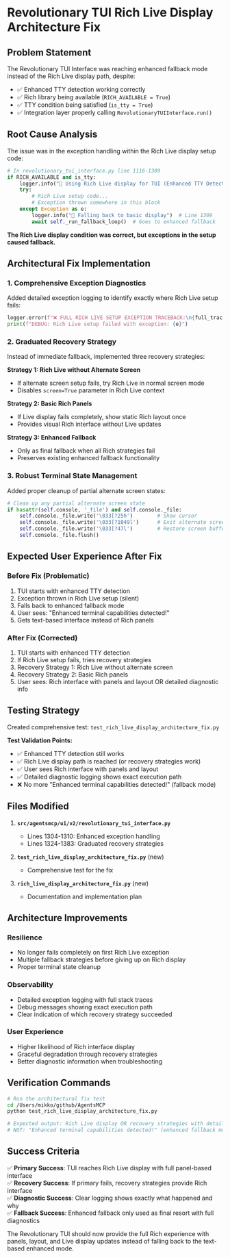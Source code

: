 # Revolutionary TUI Rich Live Display Architecture Fix

## Problem Statement

The Revolutionary TUI Interface was reaching enhanced fallback mode instead of the Rich Live display path, despite:
- ✅ Enhanced TTY detection working correctly
- ✅ Rich library being available (`RICH_AVAILABLE = True`)
- ✅ TTY condition being satisfied (`is_tty = True`)
- ✅ Integration layer properly calling `RevolutionaryTUIInterface.run()`

## Root Cause Analysis

The issue was in the exception handling within the Rich Live display setup code:

```python
# In revolutionary_tui_interface.py line 1116-1309
if RICH_AVAILABLE and is_tty:
    logger.info("🎨 Using Rich Live display for TUI (Enhanced TTY Detection)")
    try:
        # Rich Live setup code...
        # Exception thrown somewhere in this block
    except Exception as e:
        logger.info("🔄 Falling back to basic display")  # Line 1309
        await self._run_fallback_loop()  # Goes to enhanced fallback
```

**The Rich Live display condition was correct, but exceptions in the setup caused fallback.**

## Architectural Fix Implementation

### 1. Comprehensive Exception Diagnostics

Added detailed exception logging to identify exactly where Rich Live setup fails:

```python
logger.error(f"❌ FULL RICH LIVE SETUP EXCEPTION TRACEBACK:\n{full_traceback}")
print(f"DEBUG: Rich Live setup failed with exception: {e}")
```

### 2. Graduated Recovery Strategy

Instead of immediate fallback, implemented three recovery strategies:

**Strategy 1: Rich Live without Alternate Screen**
- If alternate screen setup fails, try Rich Live in normal screen mode
- Disables `screen=True` parameter in Rich Live context

**Strategy 2: Basic Rich Panels**  
- If Live display fails completely, show static Rich layout once
- Provides visual Rich interface without Live updates

**Strategy 3: Enhanced Fallback**
- Only as final fallback when all Rich strategies fail
- Preserves existing enhanced fallback functionality

### 3. Robust Terminal State Management

Added proper cleanup of partial alternate screen states:

```python
# Clean up any partial alternate screen state
if hasattr(self.console, '_file') and self.console._file:
    self.console._file.write('\033[?25h')        # Show cursor
    self.console._file.write('\033[?1049l')      # Exit alternate screen 
    self.console._file.write('\033[?47l')        # Restore screen buffer
    self.console._file.flush()
```

## Expected User Experience After Fix

### Before Fix (Problematic)
1. TUI starts with enhanced TTY detection
2. Exception thrown in Rich Live setup (silent)
3. Falls back to enhanced fallback mode
4. User sees: "Enhanced terminal capabilities detected!" 
5. Gets text-based interface instead of Rich panels

### After Fix (Corrected)
1. TUI starts with enhanced TTY detection  
2. If Rich Live setup fails, tries recovery strategies
3. Recovery Strategy 1: Rich Live without alternate screen
4. Recovery Strategy 2: Basic Rich panels
5. User sees: Rich interface with panels and layout OR detailed diagnostic info

## Testing Strategy

Created comprehensive test: `test_rich_live_display_architecture_fix.py`

**Test Validation Points:**
- ✅ Enhanced TTY detection still works
- ✅ Rich Live display path is reached (or recovery strategies work)  
- ✅ User sees Rich interface with panels and layout
- ✅ Detailed diagnostic logging shows exact execution path
- ❌ No more "Enhanced terminal capabilities detected!" (fallback mode)

## Files Modified

1. **`src/agentsmcp/ui/v2/revolutionary_tui_interface.py`**
   - Lines 1304-1310: Enhanced exception handling
   - Lines 1324-1383: Graduated recovery strategies

2. **`test_rich_live_display_architecture_fix.py`** (new)
   - Comprehensive test for the fix

3. **`rich_live_display_architecture_fix.py`** (new) 
   - Documentation and implementation plan

## Architecture Improvements

### Resilience
- No longer fails completely on first Rich Live exception
- Multiple fallback strategies before giving up on Rich display
- Proper terminal state cleanup

### Observability  
- Detailed exception logging with full stack traces
- Debug messages showing exact execution path
- Clear indication of which recovery strategy succeeded

### User Experience
- Higher likelihood of Rich interface display
- Graceful degradation through recovery strategies  
- Better diagnostic information when troubleshooting

## Verification Commands

```bash
# Run the architectural fix test
cd /Users/mikko/github/AgentsMCP
python test_rich_live_display_architecture_fix.py

# Expected output: Rich Live display OR recovery strategies with detailed diagnostics
# NOT: "Enhanced terminal capabilities detected!" (enhanced fallback mode)
```

## Success Criteria

✅ **Primary Success**: TUI reaches Rich Live display with full panel-based interface  
✅ **Recovery Success**: If primary fails, recovery strategies provide Rich interface  
✅ **Diagnostic Success**: Clear logging shows exactly what happened and why  
✅ **Fallback Success**: Enhanced fallback only used as final resort with full diagnostics

The Revolutionary TUI should now provide the full Rich experience with panels, layout, and Live display updates instead of falling back to the text-based enhanced mode.
